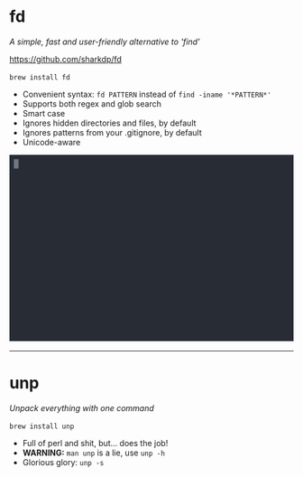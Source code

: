 # fd

*A simple, fast and user-friendly alternative to 'find'*

https://github.com/sharkdp/fd

`brew install fd`

- Convenient syntax: `fd PATTERN` instead of `find -iname '*PATTERN*'`
- Supports both regex and glob search
- Smart case
- Ignores hidden directories and files, by default
- Ignores patterns from your .gitignore, by default
- Unicode-aware

![Screencast from fd github repo](./fd-github-screencast.svg)

---

# unp

*Unpack everything with one command*

`brew install unp`

- Full of perl and shit, but... does the job!
- **WARNING:** `man unp` is a lie, use `unp -h`
- Glorious glory: `unp -s`
